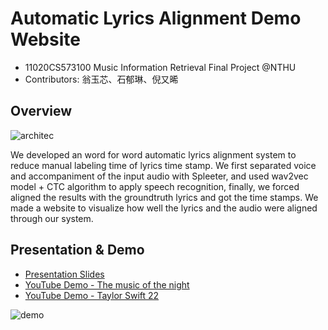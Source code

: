 # Automatic Lyrics Alignment Demo Website
- 11020CS573100 Music Information Retrieval Final Project @NTHU
- Contributors: 翁玉芯、石郁琳、倪又晞

## Overview
![architec](https://github.com/WWW0828/Automatic-Lyrics-Alignment-Demo/assets/67411184/5567015e-c567-4fd3-8eb3-5b306fd07165)

We developed an word for word automatic lyrics alignment system to reduce manual labeling time of lyrics time stamp. We first separated voice and accompaniment of the input audio with Spleeter, and used wav2vec model + CTC algorithm to apply speech recognition, finally, we forced aligned the results with the groundtruth lyrics and got the time stamps. We made a website to visualize how well the lyrics and the audio were aligned through our system.

## Presentation & Demo
- [Presentation Slides](https://drive.google.com/file/d/18TEIujJEuCL1GpubS4cRsKVVCoV-laCX/view?usp=sharing)
- [YouTube Demo - The music of the night](https://www.youtube.com/watch?v=wB7LhVhrzXc)
- [YouTube Demo - Taylor Swift 22](https://youtu.be/CYsI-quWM4M)

![demo](https://github.com/WWW0828/Automatic-Lyrics-Alignment-Demo/assets/67411184/4d440787-ba46-4989-8ce1-0592aa81f31e)

